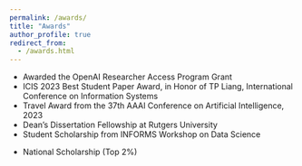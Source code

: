 ```yaml
---
permalink: /awards/
title: "Awards"
author_profile: true
redirect_from: 
  - /awards.html
---
```

- Awarded the OpenAI Researcher Access Program Grant
- ICIS 2023 Best Student Paper Award, in Honor of TP Liang, International Conference on Information Systems
- Travel Award from the 37th AAAI Conference on Artificial Intelligence, 2023
- Dean’s Dissertation Fellowship at Rutgers University
- Student Scholarship from INFORMS Workshop on Data Science
<!-- - Freshman Scholarship at Chinese Academy of Sciences (Top 10%) -->
<!-- - Excellent Student Awards at Chinese Academy of Sciences (Top 15%) -->
- National Scholarship (Top 2%)
<!-- - National Motivational Scholarship (Top 5%) -->

